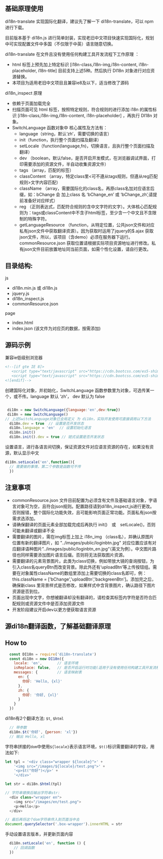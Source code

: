  ## 基础原理使用
di18n-translate 实现国际化翻译，建议先了解一下       di18n-translate，可以 npm 进行下载。

目前版本基于 di18n.js 进行简单封装，实现老旧中文项目快速实现国际化，规划中可实现配置文件中多国（不仅限于中英）语言随意切换。

di18n-translate 在文件且没有使用任何构建工具开发流程下工作原理 ： 

 + html 标签上预先加上特定标识  [i18n-class,i18n-img,i18n-content, i18n-placeholder, i18n-title] 目前支持上述5种。然后执行  DI18n 对象进行对应资源替换。
 + 本项目为适用老旧中文项目且兼容ie8及以下，适当修改了源码

di18n_inspect  原理 

+ 依赖于页面加载完全
+ 扫描页面可见 html 标签，按照特定规则，符合规则的进行添加 i18n 的属性标识  [i18n-class,i18n-img,i18n-content, i18n-placeholder] ，再执行 DI18n 对象。
+ SwitchLanguage 函数对象中 核心属性及方法有： 
  + language（string，默认‘zh’，需要切换的语言）
  + init（function，执行整个页面扫描及翻译）
  + setLocale（function(language,fn)，切换语言，且执行整个页面扫描及翻译）
  + dev （boolean，默认false，是否开启开发模式，在浏览器调试界面，打印需要添加的资源文件，半自动收集资源文件）
  + tags （array，匹配的标签）
  + classContent （array，特定class里<可不遵从tags规则，但遵从reg匹配规则>文字内容匹配）
  + className （array，需要国际化的class名，再原class名加对应语言后缀，如：bChange 会 加上class 名 ‘bChange_en’ 或 ‘bChange_zh’,请提前准备好对应样式）
  + reg （正则表达式，匹配符合规则的含中文字符的文字）。大体核心匹配规则为：tags或classContent中不含子html标签，至少含一个中文且不含限制的特殊字符。
  + getLanguageResource （function，从特定位置，公共json文件和对应私有json文件中获取翻译资源）。因为获取时运用了jquery的$.ajax 获取json文件，所以，该项目（含demo）必须在服务器下运行。commonResource.json 获取位置请根据实际项目资源地址进行修改。私有json文件目前放置地址同当前页面，如需个性化设置，请自行更改。
 ## 目录结构:
js
 + di18n.min.js 或 di18n.js
 + jquery.js
 + di18n_inspect.js 
 + commonResource.json

page
 + index.html
 + index.json (该文件为对应页的数据，按需添加) 
 ## 源码示例
 兼容ie低级别浏览器
 ```html
 <!--[if gte IE 8]>
    <script type="text/javascript" src="https://cdn.bootcss.com/es5-shim/4.5.10/es5-shim.min.js"></script>
    <script type="text/javascript" src="https://cdn.bootcss.com/es5-shim/4.5.10/es5-sham.min.js"></script>
<![endif]-->
 ```
 创建国际化对象，并初始化，SwitchLanguage 函数参数里为对象，可选传某一个，或不传。language 默认 ‘zh'， dev 默认为 false
 ```js

  di18n = new SwitchLanguage({language:'en',dev:true})
  di18n = new SwitchLanguage()
// 上述SwitchLanguage对象已全局定义 为 di18n，实际开发使用可直接调用以下方法
   di18n.dev = true  // 设置是否开发状态
   di18n.language = 'en'  // 设置初始化语言
   di18n.init()
   di18n.init().dev = true // 链式设置是否开发状态


 ```
 设置语言，进行各语言间切换，保证资源文件对应语言资源的存在，如果没有资源，默认显示中文
 ```js
 di18n.setLocale('en',function(){
   // 需要做的事情，第二个参数是函数可不传
   })
 ```

 ## 注意事项
 + commonResource.json 文件目前配置为必须含有文件及基础语言对象，字语言对象可为空，且符合json规则。配置路径请到di18n_inspect,js进行更改。否则报错，整个国际化功能失效，且可能影响页面正常功能。页面私有json按需求选添加。
 + 请确保翻译的页面元素全部加载完成后再执行 init()　或　setLocale()，否则可能未翻译或翻译不全
 + 需要翻译的图片，需在img标签上加上 i18n_img （class名），并确认原图片位置有新的翻译图片，如 "../images/public/loginbtn.jpg" 对应位置应该有对应翻译语种图片”../images/public/loginbtn_en.jpg“（英文为例）。中文图片路径也同样需要添加图片语言后缀。否则将无法获取图片资源。
 + 需要翻译的元素背景图片。此类为class切换，例如带放大镜的查询按钮，为引入class名queryBtn而改变背景。除此外还有‘uploadBtn’等上传按钮组。需要在对象属性className的数组里添加上需要切换的class名即可，例：this.className = ['bChange','uploadBtn','backgreenBtn']。添加完之后，确保新class 里背景样式是否修改，如果样式中含背景图片，确认路径下图片资源是否到位。
 + 页面出现中文字，你想被翻译却没有翻译的，请检查其标签内字符是否符合匹配规则或资源文件中是否添加资源文件
 + 开发阶段建议开启dev以更方便获取语言资源


 ## 源di18n翻译函数，了解基础翻译原理

## How to

```javascript
  const DI18n = require('di18n-translate')
  const di18n = new DI18n({
    locale: 'en',       // 语言环境
    isReplace: false,   // 是否开启运行时功能(适用于没有使用任何构建工具开发流程)
    messages: {         // 语言映射表
      en: {
        你好: 'Hello, {xl}'
      },
      zh: {
        你好: '你好, {xl}'
      }
    }
  })
```

  di18n有2个翻译方法: `$t`, `$html`


```javascript
  // 带参数
  di18n.$t('你好', {person: 'xl'})    
  // 输出 Hello, xl
```

字符串拼接的`dom`中使用`${locale}`表示语言环境，`$t()`标识需要翻译的字段，用法如下:
```javascript
let tpl = '<div class="wrapper ${locale}">' +
    '<img src="/images/${locale}/test.png">' +
    '<p>$t("你好")</p>' + 
    '</div>'

let str = di18n.$html(tpl)

// 字符串替换后输出字符串str: 
  <div class="wrapper en">
    <img src="/images/en/test.png">
    <p>Hello</p>
  </div>

// 最后再将这个dom字符串传入到页面当中去
document.querySelector('.box-wrapper').innerHTML = str
```


手动设置语言版本，并更新页面内容
```javascript
  di18n.setLocale('en', function () {
    // 回调函数
  })
```


